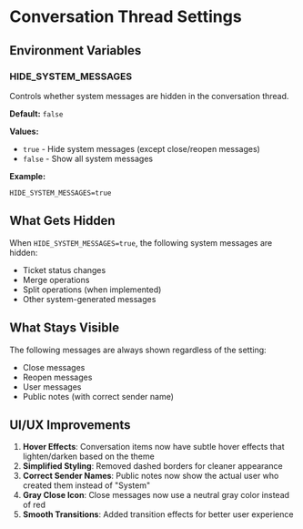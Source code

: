 # Conversation Thread Settings

## Environment Variables

### HIDE_SYSTEM_MESSAGES
Controls whether system messages are hidden in the conversation thread.

**Default:** `false`

**Values:**
- `true` - Hide system messages (except close/reopen messages)
- `false` - Show all system messages

**Example:**
```env
HIDE_SYSTEM_MESSAGES=true
```

## What Gets Hidden

When `HIDE_SYSTEM_MESSAGES=true`, the following system messages are hidden:
- Ticket status changes
- Merge operations
- Split operations (when implemented)
- Other system-generated messages

## What Stays Visible

The following messages are always shown regardless of the setting:
- Close messages
- Reopen messages
- User messages
- Public notes (with correct sender name)

## UI/UX Improvements

1. **Hover Effects**: Conversation items now have subtle hover effects that lighten/darken based on the theme
2. **Simplified Styling**: Removed dashed borders for cleaner appearance
3. **Correct Sender Names**: Public notes now show the actual user who created them instead of "System"
4. **Gray Close Icon**: Close messages now use a neutral gray color instead of red
5. **Smooth Transitions**: Added transition effects for better user experience
